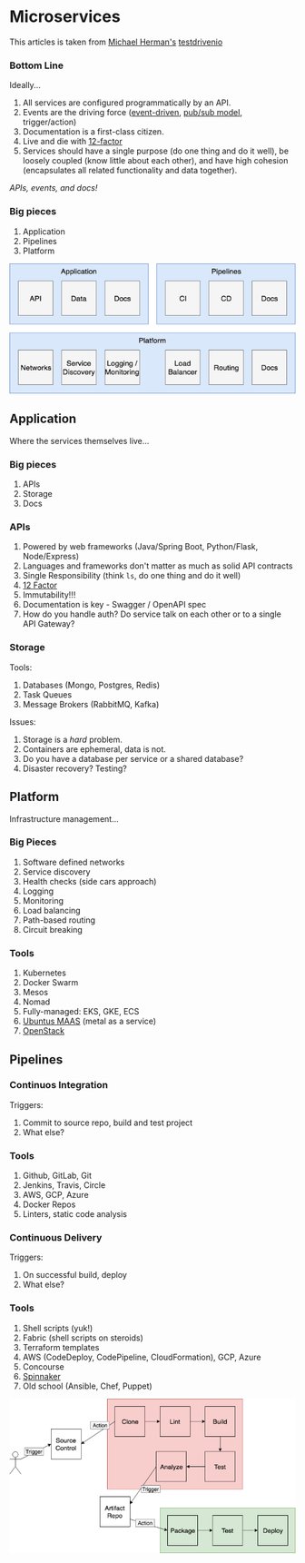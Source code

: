 # Microservices

This articles is taken from [Michael Herman's](https://mherman.org/) [testdrivenio](https://testdriven.io/)

### Bottom Line

Ideally...

1. All services are configured programmatically by an API.
1. Events are the driving force ([event-driven](https://martinfowler.com/articles/201701-event-driven.html), [pub/sub model](https://en.wikipedia.org/wiki/Publish%E2%80%93subscribe_pattern), trigger/action)
1. Documentation is a first-class citizen.
1. Live and die with [12-factor](https://12factor.net/)
1. Services should have a single purpose (do one thing and do it well), be loosely coupled (know little about each other), and have high cohesion (encapsulates all related functionality and data together).

_APIs, events, and docs!_

### Big pieces

1. Application
1. Pipelines
1. Platform

![microservices-overview](microservices/microservices-overview.png)

## Application

Where the services themselves live...

### Big pieces

1. APIs
1. Storage
1. Docs

### APIs

1. Powered by web frameworks (Java/Spring Boot, Python/Flask, Node/Express)
1. Languages and frameworks don't matter as much as solid API contracts
1. Single Responsibility (think `ls`, do one thing and do it well)
1. [12 Factor](https://12factor.net/)
1. Immutability!!!
1. Documentation is key - Swagger / OpenAPI spec
1. How do you handle auth? Do service talk on each other or to a single API Gateway?

### Storage

Tools:

1. Databases (Mongo, Postgres, Redis)
1. Task Queues
1. Message Brokers (RabbitMQ, Kafka)

Issues:

1. Storage is a _hard_ problem.
1. Containers are ephemeral, data is not.
1. Do you have a database per service or a shared database?
1. Disaster recovery? Testing?

## Platform

Infrastructure management...

### Big Pieces

1. Software defined networks
1. Service discovery
1. Health checks (side cars approach)
1. Logging
1. Monitoring
1. Load balancing
1. Path-based routing
1. Circuit breaking

### Tools

1. Kubernetes
1. Docker Swarm
1. Mesos
1. Nomad
1. Fully-managed: EKS, GKE, ECS
1. [Ubuntus MAAS](https://www.ubuntu.com/server/maas) (metal as a service)
1. [OpenStack](https://www.openstack.org/)

## Pipelines

### Continuos Integration

Triggers:

1. Commit to source repo, build and test project
1. What else?

### Tools

1. Github, GitLab, Git
1. Jenkins, Travis, Circle
1. AWS, GCP, Azure
1. Docker Repos
1. Linters, static code analysis

### Continuous Delivery

Triggers:

1. On successful build, deploy
1. What else?

### Tools

1. Shell scripts (yuk!)
1. Fabric (shell scripts on steroids)
1. Terraform templates
1. AWS (CodeDeploy, CodePipeline, CloudFormation), GCP, Azure
1. Concourse
1. [Spinnaker](https://www.spinnaker.io/)
1. Old school (Ansible, Chef, Puppet)

![microservices-overview-ci-cd](microservices/microservices-overview-ci-cd.png)
